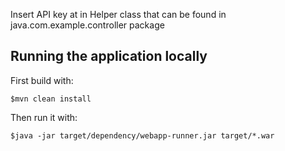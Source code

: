 
Insert API key at in Helper class that can be found in java.com.example.controller package

## Running the application locally

First build with:

    $mvn clean install

Then run it with:

    $java -jar target/dependency/webapp-runner.jar target/*.war

